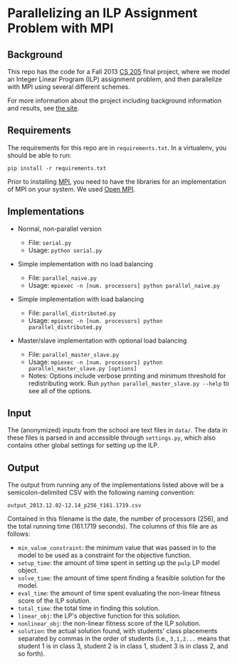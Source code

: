 Parallelizing an ILP Assignment Problem with MPI
================================================


Background
----------

This repo has the code for a Fall 2013 [CS 205](http://iacs-courses.seas.harvard.edu/courses/cs205/) final project, where we model an Integer Linear Program (ILP) assignment problem, and then parallelize with MPI using several different schemes.

For more information about the project including background information and results, see [the site](http://isms.github.io/cs205-fall13-project/).


Requirements
------------

The requirements for this repo are in `requirements.txt`. In a virtualenv, you should be able to run:

    pip install -r requirements.txt

Prior to installing [MPI](http://en.wikipedia.org/wiki/Message_Passing_Interface), you need to have the libraries for an implementation of MPI on your system. We used [Open MPI](http://www.open-mpi.org/).


Implementations
---------------

   * Normal, non-parallel version

     - File: `serial.py`
     - Usage: `python serial.py`

   * Simple implementation with no load balancing
     - File: `parallel_naive.py`
     - Usage: `mpiexec -n [num. processors] python parallel_naive.py`

   * Simple implementation with load balancing
     - File: `parallel_distributed.py`
     - Usage: `mpiexec -n [num. processors] python parallel_distributed.py`

   * Master/slave implementation with optional load balancing
     - File: `parallel_master_slave.py`
     - Usage: `mpiexec -n [num. processors] python parallel_master_slave.py [options]`
     - Notes: Options include verbose printing and minimum threshold for redistributing work. Run `python parallel_master_slave.py --help` to see all of the options.


Input
-----

The (anonymized) inputs from the school are text files in `data/`. The data in these files is parsed in and accessible through `settings.py`, which also contains other global settings for setting up the ILP.

Output
------

The output from running any of the implementations listed above will be a semicolon-delimited CSV with the following naming convention:

    output_2013.12.02-12.14_p256_t161.1719.csv

Contained in this filename is the date, the number of processors (256), and the total running time (161.1719 seconds). The columns of this file are as follows: 

   * `min_value_constraint`: the minimum value that was passed in to the model to be used as a constraint for the objective function.
   * `setup_time`: the amount of time spent in setting up the `pulp` LP model object.
   * `solve_time`: the amount of time spent finding a feasible solution for the model.
   * `eval_time`: the amount of time spent evaluating the non-linear fitness score of the ILP solution.
   * `total_time`: the total time in finding this solution.
   * `linear_obj`: the LP's objective function for this solution.
   * `nonlinear_obj`: the non-linear fitness score of the ILP solution.
   * `solution`: the actual solution found, with students' class placements separated by commas in the order of students (i.e., `3,1,2...` means that student 1 is in class 3, student 2 is in class 1, student 3 is in class 2, and so forth).